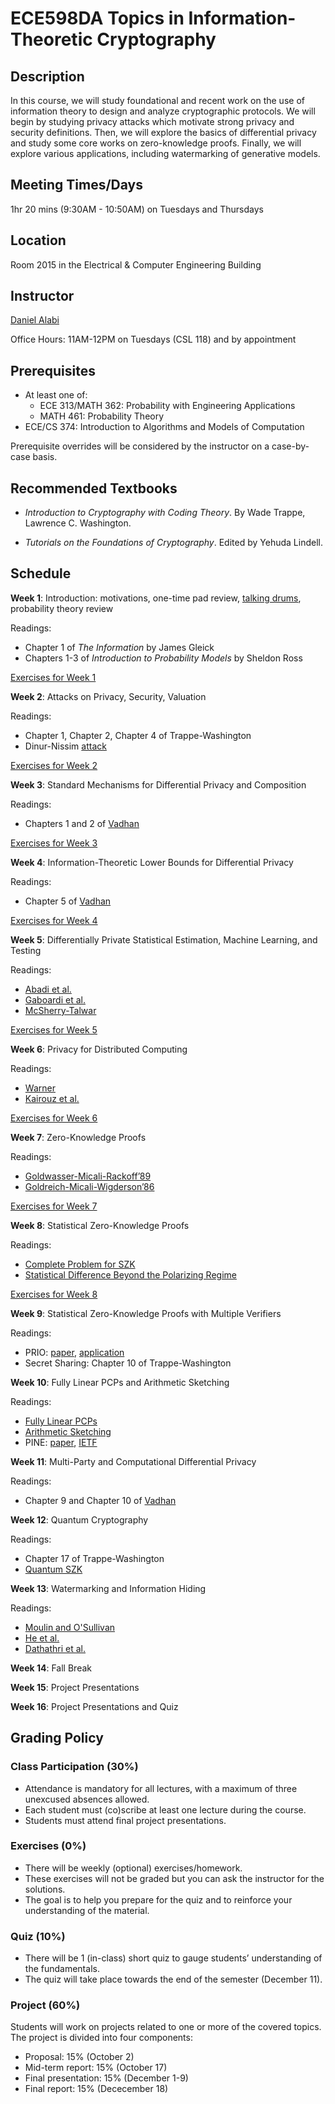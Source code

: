 # ECE598DA Topics in Information-Theoretic Cryptography

## Description
In this course, we will study foundational and recent work on the use of information theory to design and analyze cryptographic protocols. We will begin by studying privacy attacks which motivate strong privacy and security definitions. Then, we will explore the basics of differential privacy and study some core works on zero-knowledge proofs. Finally, we will explore various applications, including watermarking of generative models.

## Meeting Times/Days
1hr 20 mins (9:30AM - 10:50AM) on Tuesdays and Thursdays

## Location
Room 2015 in the Electrical & Computer Engineering Building

## Instructor
[Daniel Alabi](http://alabidan.me)

Office Hours: 11AM-12PM on Tuesdays (CSL 118) and by appointment

## Prerequisites

*	At least one of:
    - ECE 313/MATH 362: Probability with Engineering Applications
    - MATH 461: Probability Theory
*	ECE/CS 374: Introduction to Algorithms and Models of Computation

Prerequisite overrides will be considered by the instructor on a case-by-case basis.

## Recommended Textbooks

- *Introduction to Cryptography with Coding Theory*. By Wade Trappe, Lawrence C. Washington.

- *Tutorials on the Foundations of Cryptography*. Edited by Yehuda Lindell.

## Schedule

**Week 1**: Introduction: motivations, one-time pad review, [talking drums](https://www.youtube.com/watch?v=B4oQJZ2TEVI), probability theory review

Readings:
* Chapter 1 of *The Information* by James Gleick
* Chapters 1-3 of *Introduction to Probability Models* by Sheldon Ross

[Exercises for Week 1](exercises/week1.pdf)

**Week 2**: Attacks on Privacy, Security, Valuation

Readings:
* Chapter 1, Chapter 2, Chapter 4 of Trappe-Washington
* Dinur-Nissim [attack](https://dl.acm.org/doi/10.1145/773153.773173)

[Exercises for Week 2](exercises/week2.pdf)

**Week 3**: Standard Mechanisms for Differential Privacy and Composition

Readings:
*  Chapters 1 and 2 of [Vadhan](https://salil.seas.harvard.edu/sites/g/files/omnuum4266/files/salil/files/the_complexity_of_differential_privacy.pdf)

[Exercises for Week 3](exercises/week3.pdf)

**Week 4**: Information-Theoretic Lower Bounds for Differential Privacy

Readings:
* Chapter 5 of [Vadhan](https://salil.seas.harvard.edu/sites/g/files/omnuum4266/files/salil/files/the_complexity_of_differential_privacy.pdf)

[Exercises for Week 4](exercises/week4.pdf)

**Week 5**: Differentially Private Statistical Estimation, Machine Learning, and Testing

Readings:
* [Abadi et al.](https://arxiv.org/abs/1607.00133)
* [Gaboardi et al.](https://proceedings.mlr.press/v48/rogers16.html)
* [McSherry-Talwar](https://ieeexplore.ieee.org/document/4389483)

[Exercises for Week 5](exercises/week5.pdf)

**Week 6**: Privacy for Distributed Computing

Readings:
* [Warner](https://www.jstor.org/stable/2283137)
* [Kairouz et al.](https://proceedings.mlr.press/v37/kairouz15.html)

[Exercises for Week 6](exercises/week6.pdf)

**Week 7**: Zero-Knowledge Proofs

Readings:
* [Goldwasser-Micali-Rackoff’89](https://people.csail.mit.edu/silvio/Selected%20Scientific%20Papers/Proof%20Systems/The_Knowledge_Complexity_Of_Interactive_Proof_Systems.pdf)
* [Goldreich-Micali-Wigderson’86](https://link.springer.com/chapter/10.1007/3-540-47721-7_11)

[Exercises for Week 7](exercises/week7.pdf)

**Week 8**: Statistical Zero-Knowledge Proofs

Readings:
* [Complete Problem for SZK](https://web.cs.ucla.edu/~sahai/work/web/2003%20Publications/J.ACM2003.pdf)
* [Statistical Difference Beyond the Polarizing Regime](https://eccc.weizmann.ac.il/report/2019/038/)

[Exercises for Week 8](exercises/week8.pdf)

**Week 9**: Statistical Zero-Knowledge Proofs with Multiple Verifiers

Readings:
* PRIO: [paper](https://arxiv.org/abs/1703.06255), [application](https://machinelearning.apple.com/research/scenes-differential-privacy)
* Secret Sharing: Chapter 10 of Trappe-Washington

**Week 10**: Fully Linear PCPs and Arithmetic Sketching

Readings:
* [Fully Linear PCPs](https://eprint.iacr.org/2019/188.pdf)
* [Arithmetic Sketching](https://eprint.iacr.org/2023/1012)
* PINE: [paper](https://arxiv.org/abs/2311.10237), [IETF](https://datatracker.ietf.org/doc/html/draft-chen-cfrg-vdaf-pine-00)

**Week 11**: Multi-Party and Computational Differential Privacy

Readings:
* Chapter 9 and Chapter 10 of [Vadhan](https://salil.seas.harvard.edu/sites/g/files/omnuum4266/files/salil/files/the_complexity_of_differential_privacy.pdf)

**Week 12**: Quantum Cryptography

Readings:
* Chapter 17 of Trappe-Washington
* [Quantum SZK](https://arxiv.org/pdf/quant-ph/0202111)

**Week 13**: Watermarking and Information Hiding

Readings:
* [Moulin and O'Sullivan](https://ieeexplore.ieee.org/document/1184136)
* [He et al.](https://arxiv.org/pdf/2501.16558)
* [Dathathri et al.](https://www.nature.com/articles/s41586-024-08025-4)

**Week 14**: Fall Break

**Week 15**: Project Presentations

**Week 16**: Project Presentations and Quiz

## Grading Policy

### Class Participation (30%)

- Attendance is mandatory for all lectures, with a maximum of three unexcused absences allowed.
- Each student must (co)scribe at least one lecture during the course.
- Students must attend final project presentations.

### Exercises (0%)

- There will be weekly (optional) exercises/homework.
- These exercises will not be graded but you can ask the instructor for the solutions.
- The goal is to help you prepare for the quiz and to reinforce your understanding of the material.

### Quiz (10%)

- There will be 1 (in-class) short quiz to gauge students’ understanding of the fundamentals.
- The quiz will take place towards the end of the semester (December 11).
  
### Project (60%)
Students will work on projects related to one or more of the covered topics.
The project is divided into four components:
- Proposal: 15% (October 2)
- Mid-term report: 15% (October 17)
- Final presentation: 15% (December 1-9)
- Final report: 15% (Dececember 18)
